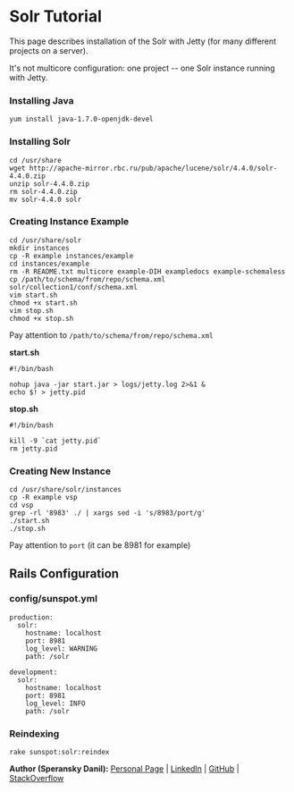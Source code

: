 # Solr Tutorial

This page describes installation of the Solr with Jetty (for many different projects on a server).

It's not multicore configuration: one project -- one Solr instance running with Jetty.

### Installing Java

    yum install java-1.7.0-openjdk-devel

### Installing Solr

    cd /usr/share
    wget http://apache-mirror.rbc.ru/pub/apache/lucene/solr/4.4.0/solr-4.4.0.zip
    unzip solr-4.4.0.zip
    rm solr-4.4.0.zip
    mv solr-4.4.0 solr

### Creating Instance Example

    cd /usr/share/solr
    mkdir instances
    cp -R example instances/example
    cd instances/example
    rm -R README.txt multicore example-DIH exampledocs example-schemaless
    cp /path/to/schema/from/repo/schema.xml solr/collection1/conf/schema.xml
    vim start.sh
    chmod +x start.sh
    vim stop.sh
    chmod +x stop.sh

Pay attention to `/path/to/schema/from/repo/schema.xml`

**start.sh**

    #!/bin/bash

    nohup java -jar start.jar > logs/jetty.log 2>&1 &
    echo $! > jetty.pid

**stop.sh**

    #!/bin/bash

    kill -9 `cat jetty.pid`
    rm jetty.pid

### Creating New Instance

    cd /usr/share/solr/instances
    cp -R example vsp
    cd vsp
    grep -rl '8983' ./ | xargs sed -i 's/8983/port/g'
    ./start.sh
    ./stop.sh

Pay attention to `port` (it can be 8981 for example)

## Rails Configuration

### config/sunspot.yml

    production:
      solr:
        hostname: localhost
        port: 8981
        log_level: WARNING
        path: /solr

    development:
      solr:
        hostname: localhost
        port: 8981
        log_level: INFO
        path: /solr

### Reindexing

    rake sunspot:solr:reindex

**Author (Speransky Danil):**
[Personal Page](http://dsperansky.info) |
[LinkedIn](http://ru.linkedin.com/in/speranskydanil/en) |
[GitHub](https://github.com/speranskydanil?tab=repositories) |
[StackOverflow](http://stackoverflow.com/users/1550807/speransky-danil)

